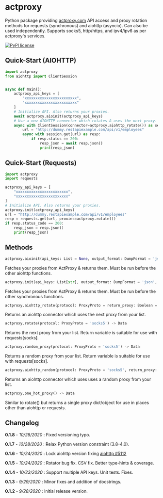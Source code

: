 # actproxy

Python package providing [actproxy.com](https://actproxy.com/aff.php?aff=30) API access and proxy rotation methods for requests (synchronous) and aiohttp
(asyncio). Can also be used independently. Supports socks5, http/https, and ipv4/ipv6 as per actproxy's services.

[![PyPI license](https://img.shields.io/pypi/l/ansicolortags.svg)](https://pypi.org/project/actproxy/)

## Quick-Start (AIOHTTP)

```python
import actproxy
from aiohttp import ClientSession


async def main():
    actproxy_api_keys = [
        "xxxxxxxxxxxxxxxxxxxxxxxx",
        "xxxxxxxxxxxxxxxxxxxxxxxx"
    ]
    # Initialize API. Also returns your proxies.
    await actproxy.aioinit(actproxy_api_keys)
    # Use a new AIOHTTP connector which rotates & uses the next proxy.
    async with ClientSession(connector=actproxy.aiohttp_rotate()) as session:
        url = "http://dummy.restapiexample.com/api/v1/employees"
        async with session.get(url) as resp:
            if resp.status == 200:
                resp_json = await resp.json()
                print(resp_json)
```

## Quick-Start (Requests)

```python
import actproxy
import requests

actproxy_api_keys = [
    "xxxxxxxxxxxxxxxxxxxxxxxx",
    "xxxxxxxxxxxxxxxxxxxxxxxx"
]
# Initialize API. Also returns your proxies.
actproxy.init(actproxy_api_keys)
url = "http://dummy.restapiexample.com/api/v1/employees"
resp = requests.get(url, proxies=actproxy.rotate())
if resp.status_code == 200:
    resp_json = resp.json()
    print(resp_json)
```

## Methods

```python
actproxy.aioinit(api_keys: List = None, output_format: DumpFormat = 'json', get_userpass: Boolean = True) -> Union[FlatList, str, None]
```

Fetches your proxies from ActProxy & returns them. Must be run before the other aiohttp
functions.

```python
actproxy.init(api_keys: List[str], output_format: DumpFormat = 'json', get_userpass: Any = True) -> Union[FlatList, str, None]
```

Fetches your proxies from ActProxy & returns
them. Must be run before the other synchronous functions.

```python
actproxy.aiohttp_rotate(protocol: ProxyProto = return_proxy: Boolean = False) -> Union[ProxyConnector, Tuple[Data, ProxyConnector]]
```

Returns an aiohttp connector which uses the next proxy from your list.

```python
actproxy.rotate(protocol: ProxyProto = 'socks5') -> Data
```
Returns the next proxy from your list. Return variable is suitable for use with requests[socks].

```python
actproxy.random_proxy(protocol: ProxyProto = 'socks5') -> Data
```

Returns a random proxy from your list. Return variable is suitable for use with
requests[socks].

```python
actproxy.aiohttp_random(protocol: ProxyProto = 'socks5', return_proxy: Boolean = False) -> Union[ProxyConnector, Tuple[Data, ProxyConnector]]
```

Returns an aiohttp connector which uses uses a random proxy from your list.

```python
actproxy.one_hot_proxy() -> Data
```

Similar to rotate() but returns a single proxy dict/object for use in places other than
aiohttp or requests.

## Changelog

**0.1.8** - _10/28/2020_ : Fixed versioning typo.

**0.1.7** - _10/28/2020_ : Relax Python version constraint (3.8-4.0).

**0.1.6** - _10/24/2020_ : Lock aiohttp version fixing [aiohttp #5112](https://github.com/aio-libs/aiohttp/issues/5112)

**0.1.5** - _10/24/2020_ : Rotator bug fix. CSV fix. Better type-hints & coverage.

**0.1.4** - _10/23/2020_ : Support multiple API keys. Unit tests. Fixes.

**0.1.3** - _9/29/2020_ : Minor fixes and addition of docstrings.

**0.1.2** - _9/28/2020_ : Initial release version.
